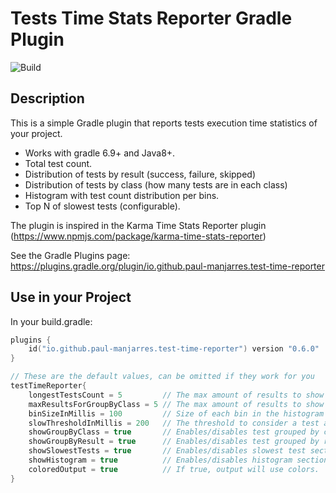 # Tests Time Stats Reporter Gradle Plugin

![Build](https://github.com/paul-manjarres/tests-time-reporter-gradle-plugin/actions/workflows/gradle.yml/badge.svg)

## Description
This is a simple Gradle plugin that reports tests execution time statistics of your project.

* Works with gradle 6.9+ and Java8+. 
* Total test count.
* Distribution of tests by result (success, failure, skipped)
* Distribution of tests by class (how many tests are in each class)
* Histogram with test count distribution per bins.
* Top N of slowest tests (configurable).

The plugin is inspired in the Karma Time Stats Reporter plugin (https://www.npmjs.com/package/karma-time-stats-reporter)

See the Gradle Plugins page: https://plugins.gradle.org/plugin/io.github.paul-manjarres.test-time-reporter

## Use in your Project

In your build.gradle:

```kotlin
plugins {
    id("io.github.paul-manjarres.test-time-reporter") version "0.6.0"
}

// These are the default values, can be omitted if they work for you
testTimeReporter{
    longestTestsCount = 5         // The max amount of results to show in the slowest test section. 
    maxResultsForGroupByClass = 5 // The max amount of results to show in the group-by-class test section.
    binSizeInMillis = 100         // Size of each bin in the histogram
    slowThresholdInMillis = 200   // The threshold to consider a test as 'slow'
    showGroupByClass = true       // Enables/disables test grouped by class section
    showGroupByResult = true      // Enables/disables test grouped by result section
    showSlowestTests = true       // Enables/disables slowest test section
    showHistogram = true          // Enables/disables histogram section
    coloredOutput = true          // If true, output will use colors.
}
```
